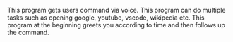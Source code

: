 This program gets users command via voice. This program can do multiple tasks such as opening google, youtube, vscode, wikipedia etc. This program at the beginning greets you according to time and then follows up the command.
